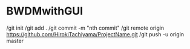 # BWDMwithGUI

/git init
/git add .
/git commit -m "nth commit"
/git remote origin https://github.com/HirokiTachiyama/ProjectName.git
/git push -u origin master
